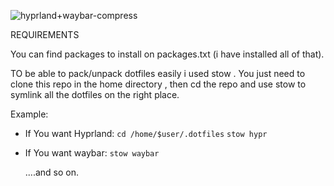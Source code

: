 ![hyprland+waybar-compress](https://user-images.githubusercontent.com/61702357/213812100-a8dc21c5-18bc-43c0-ad7a-abbf823e55e7.png)

 REQUIREMENTS 

<p> You can find packages to install on packages.txt (i have installed all of that). </p>

TO be able to pack/unpack dotfiles easily i used stow .
You just need to clone this repo in the home directory , then cd the repo and use stow to symlink all the dotfiles on the right place.

Example:
- If You want Hyprland:
`cd /home/$user/.dotfiles`
`stow hypr `

- If You want waybar:
 ` stow waybar `
  
  ....and so on. 
